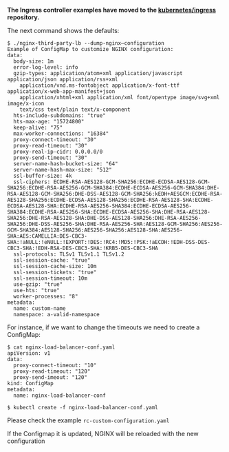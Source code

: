 **The Ingress controller examples have moved to the
[kubernetes/ingress](https://github.com/kubernetes/ingress) repository.**

The next command shows the defaults:
```
$ ./nginx-third-party-lb --dump-nginx—configuration
Example of ConfigMap to customize NGINX configuration:
data:
  body-size: 1m
  error-log-level: info
  gzip-types: application/atom+xml application/javascript application/json application/rss+xml
    application/vnd.ms-fontobject application/x-font-ttf application/x-web-app-manifest+json
    application/xhtml+xml application/xml font/opentype image/svg+xml image/x-icon
    text/css text/plain text/x-component
  hts-include-subdomains: "true"
  hts-max-age: "15724800"
  keep-alive: "75"
  max-worker-connections: "16384"
  proxy-connect-timeout: "30"
  proxy-read-timeout: "30"
  proxy-real-ip-cidr: 0.0.0.0/0
  proxy-send-timeout: "30"
  server-name-hash-bucket-size: "64"
  server-name-hash-max-size: "512"
  ssl-buffer-size: 4k
  ssl-ciphers: ECDHE-RSA-AES128-GCM-SHA256:ECDHE-ECDSA-AES128-GCM-SHA256:ECDHE-RSA-AES256-GCM-SHA384:ECDHE-ECDSA-AES256-GCM-SHA384:DHE-RSA-AES128-GCM-SHA256:DHE-DSS-AES128-GCM-SHA256:kEDH+AESGCM:ECDHE-RSA-AES128-SHA256:ECDHE-ECDSA-AES128-SHA256:ECDHE-RSA-AES128-SHA:ECDHE-ECDSA-AES128-SHA:ECDHE-RSA-AES256-SHA384:ECDHE-ECDSA-AES256-SHA384:ECDHE-RSA-AES256-SHA:ECDHE-ECDSA-AES256-SHA:DHE-RSA-AES128-SHA256:DHE-RSA-AES128-SHA:DHE-DSS-AES128-SHA256:DHE-RSA-AES256-SHA256:DHE-DSS-AES256-SHA:DHE-RSA-AES256-SHA:AES128-GCM-SHA256:AES256-GCM-SHA384:AES128-SHA256:AES256-SHA256:AES128-SHA:AES256-SHA:AES:CAMELLIA:DES-CBC3-SHA:!aNULL:!eNULL:!EXPORT:!DES:!RC4:!MD5:!PSK:!aECDH:!EDH-DSS-DES-CBC3-SHA:!EDH-RSA-DES-CBC3-SHA:!KRB5-DES-CBC3-SHA
  ssl-protocols: TLSv1 TLSv1.1 TLSv1.2
  ssl-session-cache: "true"
  ssl-session-cache-size: 10m
  ssl-session-tickets: "true"
  ssl-session-timeout: 10m
  use-gzip: "true"
  use-hts: "true"
  worker-processes: "8"
metadata:
  name: custom-name
  namespace: a-valid-namespace
```

For instance, if we want to change the timeouts we need to create a ConfigMap:
```
$ cat nginx-load-balancer-conf.yaml
apiVersion: v1
data:
  proxy-connect-timeout: "10"
  proxy-read-timeout: "120"
  proxy-send-imeout: "120"
kind: ConfigMap
metadata:
  name: nginx-load-balancer-conf

```

```
$ kubectl create -f nginx-load-balancer-conf.yaml
```

Please check the example `rc-custom-configuration.yaml`

If the Configmap it is updated, NGINX will be reloaded with the new configuration
